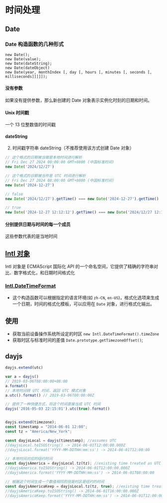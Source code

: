 # 时间处理

## Date
### Date 构造函数的几种形式 
```
new Date();
new Date(value);
new Date(dateString);
new Date(dateObject)
new Date(year, monthIndex [, day [, hours [, minutes [, seconds [, milliseconds]]]]]);
```

#### 没有参数
如果没有提供参数，那么新创建的 Date 对象表示实例化时刻的日期和时间。

#### Unix 时间戳
一个 13 位整数值的时间戳

#### dateString
2. 时间戳字符串 dateString（不推荐使用该方式创建 Date 对象）
```js
// 这个格式的日期被当做是本地时间进行解析
// Fri Dec 27 2024 00:00:00 GMT+0800 (中国标准时间)
new Date('2024/12/27')

// 这个格式的日期被当作是 UTC 时间进行解析
// Fri Dec 27 2024 08:00:00 GMT+0800 (中国标准时间)
new Date('2024-12-27')

// false
new Date('2024/12/27').getTime() === new Date('2024-12-27').getTime()

// true
new Date('2024-12-27 12:12:12').getTime() === new Date('2024/12/27 12:12:12').getTime()
```

#### 分别提供日期与时间的每一个成员
这些参数代表的是当地时间



## [Intl 对象](https://developer.mozilla.org/zh-CN/docs/Web/JavaScript/Reference/Global_Objects/Intl)
Intl 对象是 ECMAScript 国际化 API 的一个命名空间，它提供了精确的字符串对比、数字格式化，和日期时间格式化

### [Intl.DateTimeFormat](https://developer.mozilla.org/zh-CN/docs/Web/JavaScript/Reference/Global_Objects/Intl/DateTimeFormat)
- 这个构造函数可以根据指定的语言环境(如 `zh-CN`, `en-US`)，格式化选项来生成一个日期，时间的格式化模板，可以应用在 `Date` 对象，进行格式化输出。

## 使用
- 获取当前设备操作系统所设定的时区 `new Intl.DateTimeFormat().timeZone`
- 获取时区与标准时间的差值 `Date.prototype.getTimezoneOffset()`;


## dayjs
```js
dayjs.extend(utc)

var a = dayjs()
// 2019-03-06T08:00:00+08:00
a.format() 
// 本地时间转 UTC 时间，返回 UTC 模式对象
a.utc().format() // 2019-03-06T00:00:00Z

// 提供了一种快捷方式，将这个时间直接当成 UTC 时间
dayjs('2016-05-03 22:15:01').utc(true).format() 


dayjs.extend(timezone);
const timestamp = "2014-06-01 12:00";
const tz = "America/New_York";

const dayjsLocal = dayjs(timestamp); //assumes UTC
//dayjsLocal.toISOString() -> 2014-06-01T12:00:00.000Z
//dayjsLocal.format('YYYY-MM-DDTHH:mm:ss') -> 2014-06-01T12:00:00

// 本地时间对应的纽约时间
const dayjsAmerica = dayjsLocal.tz(tz); //existing time treated as UTC
//dayjsAmerica.toISOString() -> 2014-06-01T12:00:00.000Z
//dayjsAmerica.format('YYYY-MM-DDTHH:mm:ss') -> 2014-06-01T08:00:00

// 根据这个时间生成一个数值相同的但是时区是纽约的时间
const dayjsAmericaKeep = dayjsLocal.tz(tz, true); //existing time treated as local time
//dayjsAmericaKeep.toISOString() -> 2014-06-01T16:00:00.000Z
//dayjsAmericaKeep.format('YYYY-MM-DDTHH:mm:ss') -> 2014-06-01T12:00:00
```
